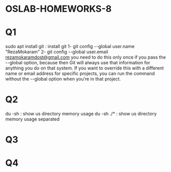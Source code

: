 # OSLAB-HOMEWORKS-8
# Q1
sudo apt install git : install git
1- git config --global user.name "RezaMokaram"
2- git config --global user.email rezamokaramdost@gmail.com
you need to do this only once if you pass the --global option, because then Git will always use that information for anything you do on that system. If you want to override this with a different name or email address for specific projects, you can run the command without the --global option when you’re in that project.
# Q2
du -sh : show us directory memory usage
du -sh ./* : show us directory memory usage separated
# Q3

# Q4
